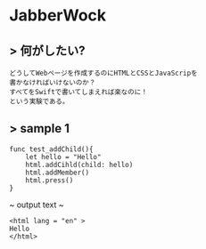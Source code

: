 # JabberWock
## > 何がしたい?
	どうしてWebページを作成するのにHTMLとCSSとJavaScripを
	書かなければいけないのか？
    すべてをSwiftで書いてしまえれば楽なのに！
    という実験である。
    
## > sample 1
	func test_addChild(){
        let hello = "Hello"
        html.addCihld(child: hello)
        html.addMember()
        html.press()
    }
~
output text
~

	<html lang = "en" >
	Hello
	</html>